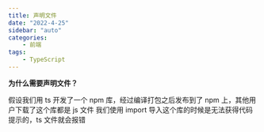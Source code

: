 ```yaml
---
title: 声明文件
date: "2022-4-25"
sidebar: "auto"
categories:
    - 前端
tags:
    - TypeScript
---
```


**为什么需要声明文件？**

假设我们用 ts 开发了一个 npm 库，经过编译打包之后发布到了 npm 上，其他用户下载了这个库都是 js 文件
我们使用 import 导入这个库的时候是无法获得代码提示的，ts 文件就会报错
